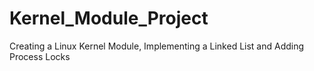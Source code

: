 # Kernel_Module_Project
Creating a Linux Kernel Module, Implementing a Linked List and Adding Process Locks
